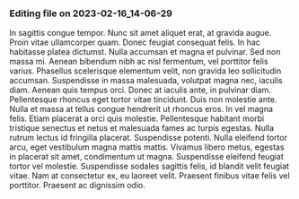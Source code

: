 

### Editing file on 2023-02-16_14-06-29

In sagittis congue tempor. Nunc sit amet aliquet erat, at gravida augue. Proin vitae ullamcorper quam. Donec feugiat consequat felis. In hac habitasse platea dictumst. Nulla accumsan et magna et pulvinar. Sed non massa mi. Aenean bibendum nibh ac nisl fermentum, vel porttitor felis varius. Phasellus scelerisque elementum velit, non gravida leo sollicitudin accumsan. Suspendisse in massa malesuada, volutpat magna nec, iaculis diam. Aenean quis tempus orci.
Donec at iaculis ante, in pulvinar diam. Pellentesque rhoncus eget tortor vitae tincidunt. Duis non molestie ante. Nulla et massa at tellus congue hendrerit ut rhoncus eros. In vel magna felis. Etiam placerat a orci quis molestie. Pellentesque habitant morbi tristique senectus et netus et malesuada fames ac turpis egestas. Nulla rutrum lectus id fringilla placerat. Suspendisse potenti. Nulla eleifend tortor arcu, eget vestibulum magna mattis mattis. Vivamus libero metus, egestas in placerat sit amet, condimentum ut magna. Suspendisse eleifend feugiat tortor vel molestie. Suspendisse sodales sagittis felis, id blandit velit feugiat vitae. Nam at consectetur ex, eu laoreet velit. Praesent finibus vitae felis vel porttitor. Praesent ac dignissim odio.


